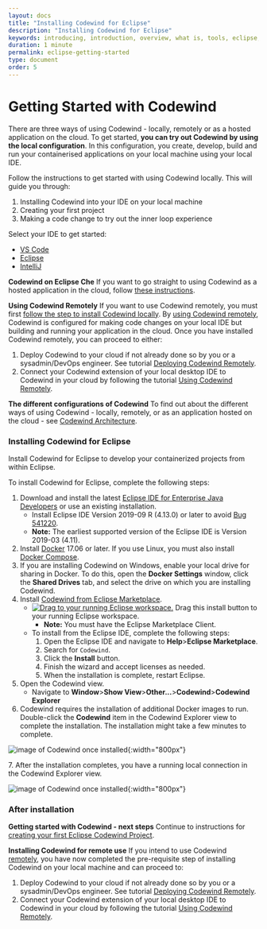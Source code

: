```yaml
---
layout: docs
title: "Installing Codewind for Eclipse"
description: "Installing Codewind for Eclipse"
keywords: introducing, introduction, overview, what is, tools, eclipse, getting started, Codewind for Eclipse, work within Eclipse
duration: 1 minute
permalink: eclipse-getting-started
type: document
order: 5
---
```

# Getting Started with Codewind

There are three ways of using Codewind - locally, remotely or as a hosted application on the cloud. To get started, **you can try out Codewind by using the local configuration**. In this configuration, you create, develop, build and run your containerised applications on your local machine using your local IDE.

Follow the instructions to get started with using Codewind locally. This will guide you through:

1. Installing Codewind into your IDE on your local machine
2. Creating your first project
3. Making a code change to try out the inner loop experience

Select your IDE to get started:

* [VS Code](./vsc-getting-started.html#installing-codewind-for-vs-code)
* [Eclipse](./eclipse-getting-started.html#installing-codewind-for-eclipse) 
* [IntelliJ](./intellij-getting-started.html#installing-codewind-for-intellij)

**Codewind on Eclipse Che** If you want to go straight to using Codewind as a hosted application in the cloud, follow [these instructions](./che-installinfo.html).

**Using Codewind Remotely** If you want to use Codewind remotely, you must first [follow the step to install Codewind locally](#installing-codewind-for-vs-code). By [using Codewind remotely](./remote-codewind-overview.html), Codewind is configured for making code changes on your local IDE but building and running your application in the cloud. Once you have installed Codewind remotely, you can proceed to either:

1. Deploy Codewind to your cloud if not already done so by you or a sysadmin/DevOps engineer. See tutorial [Deploying Codewind Remotely](./remote-deploying-codewind.html).
2. Connect your Codewind extension of your local desktop IDE to Codewind in your cloud by following the tutorial [Using Codewind Remotely](./remote-codewind-overview.html).

**The different configurations of Codewind** To find out about the different ways of using Codewind - locally, remotely, or as an application hosted on the cloud - see [Codewind Architecture](./overview.html#architecture).

### Installing Codewind for Eclipse

Install Codewind for Eclipse to develop your containerized projects from within Eclipse.  

To install Codewind for Eclipse, complete the following steps:

1. Download and install the latest [Eclipse IDE for Enterprise Java Developers](https://www.eclipse.org/downloads/packages/) or use an existing installation.
    - Install Eclipse IDE Version 2019-09 R (4.13.0) or later to avoid [Bug 541220](https://bugs.eclipse.org/bugs/show_bug.cgi?id=541220).
    - **Note:** The earliest supported version of the Eclipse IDE is Version 2019-03 (4.11).
2. Install [Docker](https://docs.docker.com/install/) 17.06 or later. If you use Linux, you must also install [Docker Compose](https://docs.docker.com/compose/install/).
3. If you are installing Codewind on Windows, enable your local drive for sharing in Docker. To do this, open the **Docker Settings** window, click the **Shared Drives** tab, and select the drive on which you are installing Codewind. 
4. Install [Codewind from Eclipse Marketplace](https://marketplace.eclipse.org/content/codewind).
    - [![Drag to your running Eclipse workspace. ](https://marketplace.eclipse.org/sites/all/themes/solstice/public/images/marketplace/btn-install.png)](http://marketplace.eclipse.org/marketplace-client-intro?mpc_install=4638524 "Drag to your running Eclipse* workspace. *Requires Eclipse Marketplace Client") Drag this install button to your running Eclipse workspace.
       - **Note:** You must have the Eclipse Marketplace Client.
    - To install from the Eclipse IDE, complete the following steps:
        1. Open the Eclipse IDE and navigate to **Help**>**Eclipse Marketplace**.
        2. Search for `Codewind`.
        3. Click the **Install** button.
        4. Finish the wizard and accept licenses as needed.
        5. When the installation is complete, restart Eclipse.
5. Open the Codewind view. 
    - Navigate to **Window**>**Show View**>**Other...**>**Codewind**>**Codewind Explorer**
6. Codewind requires the installation of additional Docker images to run.  Double-click the **Codewind** item in the Codewind Explorer view to complete the installation. The installation might take a few minutes to complete.
   
![image of Codewind once installed](images/eclipseinstall1.png){:width="800px"}

7\. After the installation completes, you have a running local connection in the Codewind Explorer view.

![image of Codewind once installed](images/eclipseinstall2.png){:width="800px"}

### After installation

**Getting started with Codewind - next steps** Continue to instructions for [creating your first Eclipse Codewind Project](./eclipse-firstproject.html).

**Installing Codewind for remote use** If you intend to use Codewind [remotely](./remote-codewind-overview.html), you have now completed the pre-requisite step of installing Codewind on your local machine and can proceed to:

1. Deploy Codewind to your cloud if not already done so by you or a sysadmin/DevOps engineer. See tutorial [Deploying Codewind Remotely](./remote-deploying-codewind.html).
2. Connect your Codewind extension of your local desktop IDE to Codewind in your cloud by following the tutorial [Using Codewind Remotely](./remote-codewind-overview.html).
